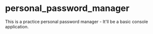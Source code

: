 # personal_password_manager
This is a practice personal password manager - It'll be a basic console application.

